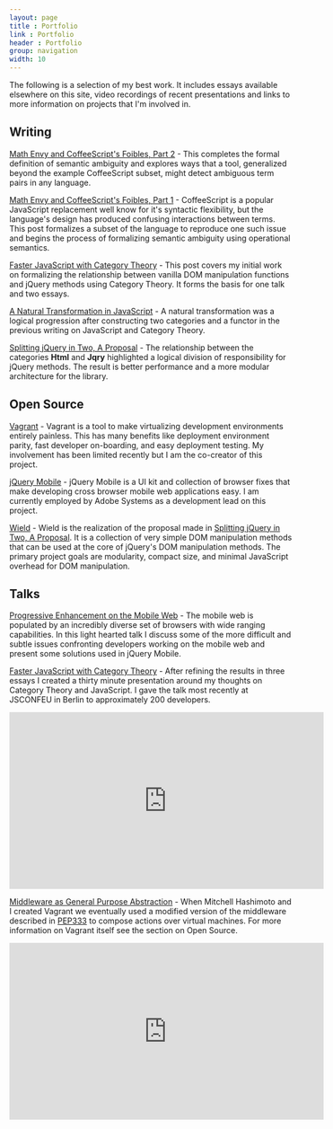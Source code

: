 ```yaml
---
layout: page
title : Portfolio
link : Portfolio
header : Portfolio
group: navigation
width: 10
---
```


The following is a selection of my best work. It includes essays available elsewhere on this site, video recordings of recent presentations and links to more information on projects that I'm involved in.

## Writing

[Math Envy and CoffeeScript's Foibles, Part 2](/2013/01/09/math-envy-and-coffeescripts-foibles-2/) - This completes the formal definition of semantic ambiguity and explores ways that a tool, generalized beyond the example CoffeeScript subset, might detect ambiguous term pairs in any language.

[Math Envy and CoffeeScript's Foibles, Part 1](/2012/11/27/math-envy-and-coffeescripts-foibles/) - CoffeeScript is a popular JavaScript replacement well know for it's syntactic flexibility, but the language's design has produced confusing interactions between terms. This post formalizes a subset of the language to reproduce one such issue and begins the process of formalizing semantic ambiguity using operational semantics.

[Faster JavaScript with Category Theory](/2012/02/09/faster-javascript-through-category-theory/) - This post covers my initial work on formalizing the relationship between vanilla DOM manipulation functions and jQuery methods using Category Theory. It forms the basis for one talk and two essays.

[A Natural Transformation in JavaScript](/2012/03/22/a-natural-transformation-in-javascript/) - A natural transformation was a logical progression after constructing two categories and a functor in the previous writing on JavaScript and Category Theory.

[Splitting jQuery in Two, A Proposal](/2012/07/19/splitting-jquery-in-two-a-proposal/) - The relationship between the categories <b>Html</b> and <b>Jqry</b> highlighted a logical division of responsibility for jQuery methods. The result is better performance and a more modular architecture for the library.

## Open Source

[Vagrant](http://vagrantup.com) - Vagrant is a tool to make virtualizing development environments entirely painless. This has many benefits like deployment environment parity, fast developer on-boarding, and easy deployment testing. My involvement has been limited recently but I am the co-creator of this project.

[jQuery Mobile](http://jquerymobile.com) - jQuery Mobile is a UI kit and collection of browser fixes that make developing cross browser mobile web applications easy. I am currently employed by Adobe Systems as a development lead on this project.

[Wield](https://github.com/johnbender/wield) - Wield is the realization of the proposal made in [Splitting jQuery in Two, A Proposal](/2012/07/19/splitting-jquery-in-two-a-proposal/). It is a collection of very simple DOM manipulation methods that can be used at the core of jQuery's DOM manipulation methods. The primary project goals are modularity, compact size, and minimal JavaScript overhead for DOM manipulation.

## Talks

[Progressive Enhancement on the Mobile Web](http://www.infoq.com/presentations/Mobile-Web-Development) - The mobile web is populated by an incredibly diverse set of browsers with wide ranging capabilities. In this light hearted talk I discuss some of the more difficult and subtle issues confronting developers working on the mobile web and present some solutions used in jQuery Mobile.

[Faster JavaScript with Category Theory](/2012/08/26/presentation-faster-javascript-through-category-theory/) - After refining the results in three essays I created a thirty minute presentation around my thoughts on Category Theory and JavaScript. I gave the talk most recently at JSCONFEU in Berlin to approximately 200 developers.

<iframe width="560" height="315" src="http://www.youtube.com/embed/PtD-WKSC6ak" frameborder="0" allowfullscreen></iframe>

[Middleware as General Purpose Abstraction](/2012/04/28/middleware-as-a-general-purpose-abstraction/) - When Mitchell Hashimoto and I created Vagrant we eventually used a modified version of the middleware described in [PEP333](http://www.python.org/dev/peps/pep-0333/) to compose actions over virtual machines. For more information on Vagrant itself see the section on Open Source.

<iframe width="560" height="315" src="http://www.youtube.com/embed/fcNaiP5tea0" frameborder="0" allowfullscreen></iframe>

